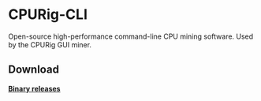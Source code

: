 # CPURig-CLI

Open-source high-performance command-line CPU mining software.
Used by the CPURig GUI miner.

## Download
**[Binary releases](https://github.com/cpurig/cpurig-cli/releases)**